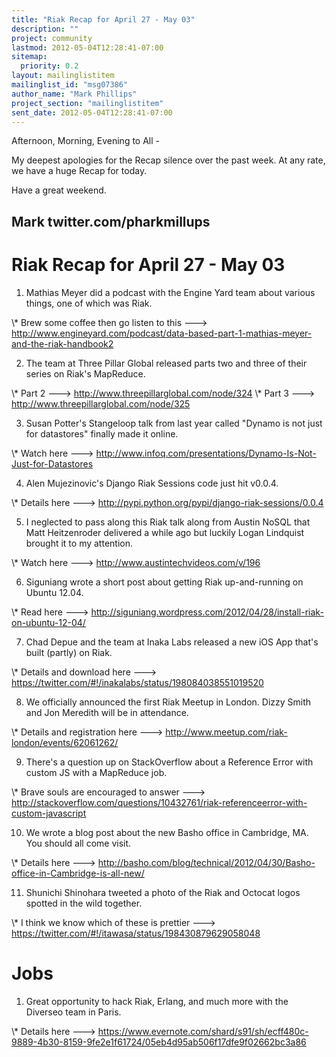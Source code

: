 ```yaml
---
title: "Riak Recap for April 27 - May 03"
description: ""
project: community
lastmod: 2012-05-04T12:28:41-07:00
sitemap:
  priority: 0.2
layout: mailinglistitem
mailinglist_id: "msg07386"
author_name: "Mark Phillips"
project_section: "mailinglistitem"
sent_date: 2012-05-04T12:28:41-07:00
---
```



Afternoon, Morning, Evening to All -

My deepest apologies for the Recap silence over the past week. At any rate,
we have a huge Recap for today.

Have a great weekend.

Mark
twitter.com/pharkmillups
-----------------------------------

Riak Recap for April 27 - May 03
========================

1) Mathias Meyer did a podcast with the Engine Yard team about various
things, one of which was Riak.

\\* Brew some coffee then go listen to this ---&gt;
http://www.engineyard.com/podcast/data-based-part-1-mathias-meyer-and-the-riak-handbook2

2) The team at Three Pillar Global released parts two and three of their
series on Riak's MapReduce.

\\* Part 2 ---&gt; http://www.threepillarglobal.com/node/324
\\* Part 3 ---&gt; http://www.threepillarglobal.com/node/325

3) Susan Potter's Stangeloop talk from last year called "Dynamo is not just
for datastores" finally made it online.

\\* Watch here ---&gt;
http://www.infoq.com/presentations/Dynamo-Is-Not-Just-for-Datastores

4) Alen Mujezinovic's Django Riak Sessions code just hit v0.0.4.

\\* Details here ---&gt; http://pypi.python.org/pypi/django-riak-sessions/0.0.4

5) I neglected to pass along this Riak talk along from Austin NoSQL that
Matt Heitzenroder delivered a while ago but luckily Logan Lindquist brought
it to my attention.

\\* Watch here ---&gt; http://www.austintechvideos.com/v/196

6) Siguniang wrote a short post about getting Riak up-and-running on Ubuntu
12.04.

\\* Read here ---&gt;
http://siguniang.wordpress.com/2012/04/28/install-riak-on-ubuntu-12-04/

7) Chad Depue and the team at Inaka Labs released a new iOS App that's
built (partly) on Riak.

\\* Details and download here ---&gt;
https://twitter.com/#!/inakalabs/status/198084038551019520

8) We officially announced the first Riak Meetup in London. Dizzy Smith and
Jon Meredith will be in attendance.

\\* Details and registration here ---&gt;
http://www.meetup.com/riak-london/events/62061262/

9) There's a question up on StackOverflow about a Reference Error with
custom JS with a MapReduce job.

\\* Brave souls are encouraged to answer ---&gt;
http://stackoverflow.com/questions/10432761/riak-referenceerror-with-custom-javascript

10) We wrote a blog post about the new Basho office in Cambridge, MA. You
should all come visit.

\\* Details here ---&gt;
http://basho.com/blog/technical/2012/04/30/Basho-office-in-Cambridge-is-all-new/

11) Shunichi Shinohara tweeted a photo of the Riak and Octocat logos
spotted in the wild together.

\\* I think we know which of these is prettier ---&gt;
https://twitter.com/#!/itawasa/status/198430879629058048

# Jobs

1) Great opportunity to hack Riak, Erlang, and much more with the Diverseo
team in Paris.

\\* Details here ---&gt;
https://www.evernote.com/shard/s91/sh/ecff480c-9889-4b30-8159-9fe2e1f61724/05eb4d95ab506f17dfe9f02662bc3a86

